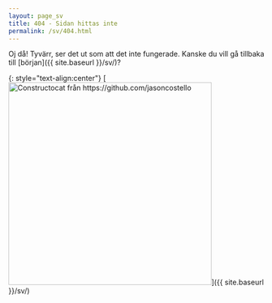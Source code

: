 ```yaml
---
layout: page_sv
title: 404 - Sidan hittas inte
permalink: /sv/404.html
---
```


Oj då! Tyvärr, ser det ut som att det inte fungerade. Kanske du vill gå tillbaka till [början]({{ site.baseurl }}/sv/)?

{: style="text-align:center"}
[<img src="{{ site.baseurl }}/images/404.jpg" alt="Constructocat från https://github.com/jasoncostello" style="width: 400px;"/>]({{ site.baseurl }}/sv/)
